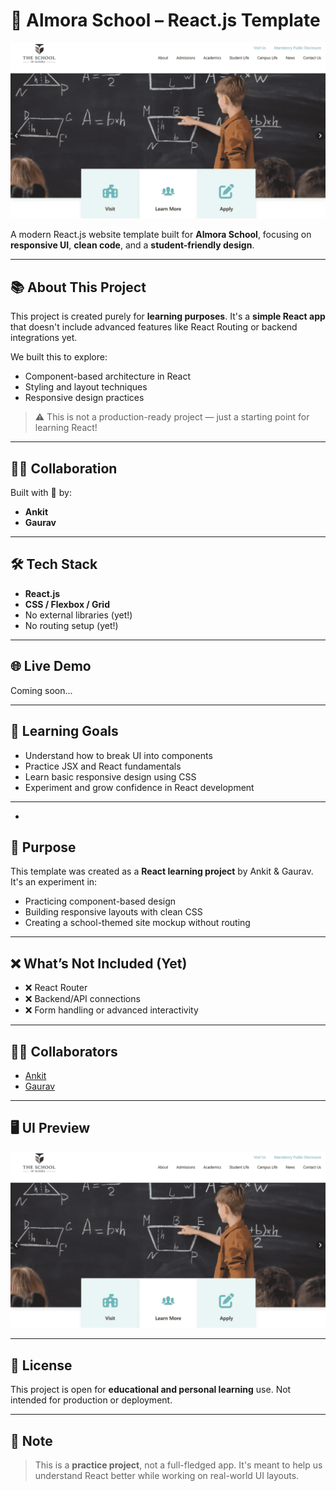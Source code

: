 # 🚀 Almora School – React.js Template

![Banner](/public/banner.png)

A modern React.js website template built for **Almora School**, focusing on **responsive UI**, **clean code**, and a **student-friendly design**.

---

## 📚 About This Project

This project is created purely for **learning purposes**. It's a **simple React app** that doesn't include advanced features like React Routing or backend integrations yet. 

We built this to explore:
- Component-based architecture in React
- Styling and layout techniques
- Responsive design practices

> ⚠️ This is not a production-ready project — just a starting point for learning React!

---

## 👨‍💻 Collaboration

Built with 💙 by:
- **Ankit**
- **Gaurav**

---

## 🛠️ Tech Stack

- **React.js**
- **CSS / Flexbox / Grid**
- No external libraries (yet!)
- No routing setup (yet!)

---

## 🌐 Live Demo

Coming soon...

---

## 🧠 Learning Goals

- Understand how to break UI into components
- Practice JSX and React fundamentals
- Learn basic responsive design using CSS
- Experiment and grow confidence in React development

---

-

## 🧠 Purpose

This template was created as a **React learning project** by Ankit & Gaurav. It's an experiment in:

- Practicing component-based design
- Building responsive layouts with clean CSS
- Creating a school-themed site mockup without routing

---

## ❌ What’s Not Included (Yet)

- ❌ React Router  
- ❌ Backend/API connections  
- ❌ Form handling or advanced interactivity  

---

## 👨‍💻 Collaborators

- [Ankit](#)
- [Gaurav](#)

---

## 🖥️ UI Preview

![Website Banner](/public/banner.png)

---

## 📜 License

This project is open for **educational and personal learning** use. Not intended for production or deployment.

---

## 📌 Note

> This is a **practice project**, not a full-fledged app. It's meant to help us understand React better while working on real-world UI layouts.
